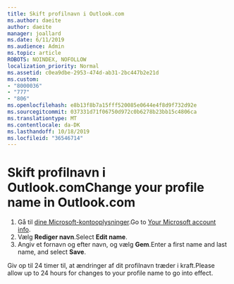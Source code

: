 ```yaml
---
title: Skift profilnavn i Outlook.com
ms.author: daeite
author: daeite
manager: joallard
ms.date: 6/11/2019
ms.audience: Admin
ms.topic: article
ROBOTS: NOINDEX, NOFOLLOW
localization_priority: Normal
ms.assetid: c0ea9dbe-2953-474d-ab31-2bc447b2e21d
ms.custom:
- "8000036"
- "777"
- "806"
ms.openlocfilehash: e8b13f8b7a15fff520085e0644e4f8d9f732d92e
ms.sourcegitcommit: 037331d71f06750d972c0b6278b23bb15c4806ca
ms.translationtype: MT
ms.contentlocale: da-DK
ms.lasthandoff: 10/18/2019
ms.locfileid: "36546714"
---
```

# <a name="change-your-profile-name-in-outlookcom"></a><span data-ttu-id="89f87-102">Skift profilnavn i Outlook.com</span><span class="sxs-lookup"><span data-stu-id="89f87-102">Change your profile name in Outlook.com</span></span>

1. <span data-ttu-id="89f87-103">Gå til [dine Microsoft-kontooplysninger](https://go.microsoft.com/fwlink/p/?linkid=860841).</span><span class="sxs-lookup"><span data-stu-id="89f87-103">Go to [Your Microsoft account info](https://go.microsoft.com/fwlink/p/?linkid=860841).</span></span>
2. <span data-ttu-id="89f87-104">Vælg **Rediger navn**.</span><span class="sxs-lookup"><span data-stu-id="89f87-104">Select **Edit name**.</span></span>
3. <span data-ttu-id="89f87-105">Angiv et fornavn og efter navn, og vælg **Gem**.</span><span class="sxs-lookup"><span data-stu-id="89f87-105">Enter a first name and last name, and select **Save**.</span></span>

<span data-ttu-id="89f87-106">Giv op til 24 timer til, at ændringer af dit profilnavn træder i kraft.</span><span class="sxs-lookup"><span data-stu-id="89f87-106">Please allow up to 24 hours for changes to your profile name to go into effect.</span></span>